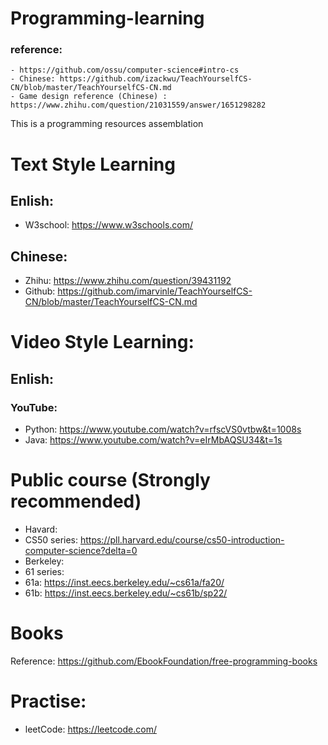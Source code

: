 # Programming-learning
### reference:
    - https://github.com/ossu/computer-science#intro-cs
    - Chinese: https://github.com/izackwu/TeachYourselfCS-CN/blob/master/TeachYourselfCS-CN.md
    - Game design reference (Chinese) : https://www.zhihu.com/question/21031559/answer/1651298282


This is a programming resources assemblation

# Text Style Learning
## Enlish:
- W3school: https://www.w3schools.com/

## Chinese:
- Zhihu: https://www.zhihu.com/question/39431192
- Github: https://github.com/imarvinle/TeachYourselfCS-CN/blob/master/TeachYourselfCS-CN.md



# Video Style Learning:
## Enlish:
### YouTube:
  - Python: https://www.youtube.com/watch?v=rfscVS0vtbw&t=1008s
  - Java: https://www.youtube.com/watch?v=eIrMbAQSU34&t=1s
  
# Public course (Strongly recommended)
- Havard:
 - CS50 series: https://pll.harvard.edu/course/cs50-introduction-computer-science?delta=0
- Berkeley:
 - 61 series:
  - 61a: https://inst.eecs.berkeley.edu/~cs61a/fa20/
  - 61b: https://inst.eecs.berkeley.edu/~cs61b/sp22/
  
# Books
Reference: https://github.com/EbookFoundation/free-programming-books

# Practise:
  - leetCode: https://leetcode.com/
